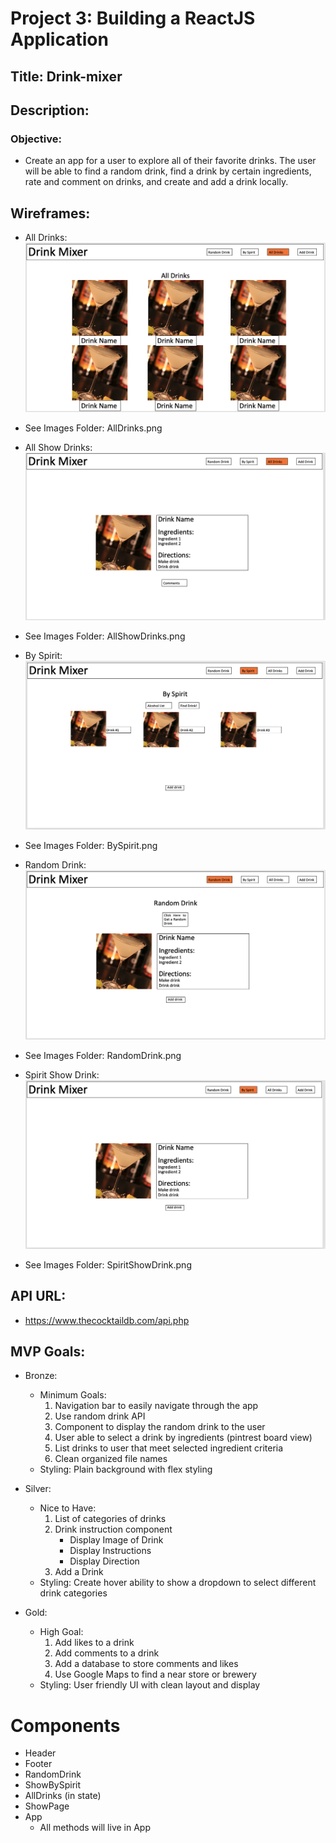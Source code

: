 # Project 3: Building a ReactJS Application

## Title: Drink-mixer

## Description: 

### Objective: 
* Create an app for a user to explore all of their favorite drinks.  The user will be able to find a random drink, find a drink by certain ingredients, rate and comment on drinks, and create and add a drink locally. 

## Wireframes:
* All Drinks: <br />
![alt text](https://github.com/Bmdawley22/drink-mixer/blob/main/Images/AllDrinks.png)

* See Images Folder: AllDrinks.png

* All Show Drinks: <br />
![alt text](https://github.com/Bmdawley22/drink-mixer/blob/main/Images/AllShowDrinks.png)

* See Images Folder: AllShowDrinks.png

* By Spirit: <br />
![alt text](https://github.com/Bmdawley22/drink-mixer/blob/main/Images/BySpirit.png)

* See Images Folder: BySpirit.png

* Random Drink: <br />
![alt text](https://github.com/Bmdawley22/drink-mixer/blob/main/Images/RandomDrink.png)

* See Images Folder: RandomDrink.png

* Spirit Show Drink: <br />
![alt text](https://github.com/Bmdawley22/drink-mixer/blob/main/Images/SpirtShowDrink.png)

* See Images Folder: SpiritShowDrink.png

## API URL: 

* https://www.thecocktaildb.com/api.php

## MVP Goals:

* Bronze:
    * Minimum Goals:
        1. Navigation bar to easily navigate through the app
        2. Use random drink API
        3. Component to display the random drink to the user
        4. User able to select a drink by ingredients (pintrest board view)
        5. List drinks to user that meet selected ingredient criteria
        6. Clean organized file names
    * Styling: Plain background with flex styling

* Silver:
    * Nice to Have:
        1. List of categories of drinks
        2. Drink instruction component
            * Display Image of Drink
            * Display Instructions
            * Display Direction
        3. Add a Drink
    * Styling: Create hover ability to show a dropdown to select different drink categories

* Gold:
    * High Goal:
        1. Add likes to a drink
        2. Add comments to a drink
        3. Add a database to store comments and likes
        4. Use Google Maps to find a near store or brewery
    * Styling: User friendly UI with clean layout and display


# Components
-   Header
-   Footer
-   RandomDrink
-   ShowBySpirit
-   AllDrinks (in state)
-   ShowPage
-   App
    * All methods will live in App